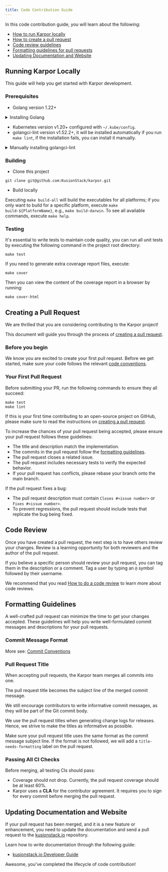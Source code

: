 ```yaml
---
title: Code Contribution Guide
---
```

In this code contribution guide, you will learn about the following:

- [How to run Karpor locally](#running-karpor-locally)
- [How to create a pull request](#creating-a-pull-request)
- [Code review guidelines](#code-review)
- [Formatting guidelines for pull requests](#formatting-guidelines)
- [Updating Documentation and Website](#updating-documentation-and-website)

## Running Karpor Locally

This guide will help you get started with Karpor development.

### Prerequisites

* Golang version 1.22+

<details>
  <summary>Installing Golang</summary>

1. Install go1.22+ from the [official website](https://go.dev/dl/). Extract the binary files and place them at a location, assuming it is located under the home directory `~/go/`, here is an example command, you should choose the correct binary file for your system.

```
wget https://go.dev/dl/go1.22.5.linux-amd64.tar.gz
tar xzf go1.22.5.linux-amd64.tar.gz
```

If you would like to maintain multiple versions of golang in your local development environment, you can download the package and extract it to a location, like `~/go/go1.22.1`, and then alter the path in the command below accordingly.

1. Set environment variables for Golang

```
export PATH=~/go/bin/:$PATH
export GOROOT=~/go/
export GOPATH=~/gopath/
```

If the `gopath` folder does not exist, create it with `mkdir ~/gopath`. These commands will add the go binary folder to the `PATH` environment variable (making it the primary choice for go) and set the `GOROOT` environment to this go folder. Please add these lines to your `~/.bashrc` or `~/.zshrc` file, so you won't need to set these environment variables every time you open a new terminal.

1. (Optional) Some regions, such as China, may have slow connection to the default go registry; you can configure GOPROXY to speed up the download process.

```
go env -w GOPROXY=https://goproxy.cn,direct
```

</details>

* Kubernetes version v1.20+ configured with `~/.kube/config`.
* golangci-lint version v1.52.2+, it will be installed automatically if you run `make lint`, if the installation fails, you can install it manually.

<details>
  <summary>Manually installing golangci-lint</summary>

You can install it manually following the [guide](https://golangci-lint.run/welcome/install), or use the command:

```
cd ~/go/ && curl -sSfL https://raw.githubusercontent.com/golangci/golangci-lint/master/install.sh | sh -s v1.52.2
```

</details>

### Building

- Clone this project

```shell
git clone git@github.com:KusionStack/karpor.git
```

- Build locally

Executing `make build-all` will build the executables for all platforms; if you only want to build for a specific platform, execute `make build-${PlatformName}`, e.g., `make build-darwin`. To see all available commands, execute `make help`.

### Testing

It's essential to write tests to maintain code quality, you can run all unit tests by executing the following command in the project root directory:

```shell
make test
```

If you need to generate extra coverage report files, execute:

```shell
make cover
```

Then you can view the content of the coverage report in a browser by running:

```shell
make cover-html
```

## Creating a Pull Request

We are thrilled that you are considering contributing to the Karpor project!

This document will guide you through the process of [creating a pull request](./index.md#contribute-a-pull-request).

### Before you begin

We know you are excited to create your first pull request. Before we get started, make sure your code follows the relevant [code conventions](../2-conventions/2-code-conventions.md).

### Your First Pull Request

Before submitting your PR, run the following commands to ensure they all succeed:

```
make test
make lint
```

If this is your first time contributing to an open-source project on GitHub, please make sure to read the instructions on [creating a pull request](https://help.github.com/en/articles/creating-a-pull-request).

To increase the chances of your pull request being accepted, please ensure your pull request follows these guidelines:

- The title and description match the implementation.
- The commits in the pull request follow the [formatting guidelines](#Formatting-guidelines).
- The pull request closes a related issue.
- The pull request includes necessary tests to verify the expected behavior.
- If your pull request has conflicts, please rebase your branch onto the main branch.

If the pull request fixes a bug:

- The pull request description must contain `Closes #<issue number>` or `Fixes #<issue number>`.
- To prevent regressions, the pull request should include tests that replicate the bug being fixed.

## Code Review

Once you have created a pull request, the next step is to have others review your changes. Review is a learning opportunity for both reviewers and the author of the pull request.

If you believe a specific person should review your pull request, you can tag them in the description or a comment.
Tag a user by typing an `@` symbol followed by their username.

We recommend that you read [How to do a code review](https://google.github.io/eng-practices/review/reviewer/) to learn more about code reviews.

## Formatting Guidelines

A well-crafted pull request can minimize the time to get your changes accepted. These guidelines will help you write well-formulated commit messages and descriptions for your pull requests.

### Commit Message Format

More see: [Commit Conventions](../2-conventions/4-commit-conventions.md)

### Pull Request Title

When accepting pull requests, the Karpor team merges all commits into one.

The pull request title becomes the subject line of the merged commit message.

We still encourage contributors to write informative commit messages, as they will be part of the Git commit body.

We use the pull request titles when generating change logs for releases. Hence, we strive to make the titles as informative as possible.

Make sure your pull request title uses the same format as the commit message subject line. If the format is not followed, we will add a `title-needs-formatting` label on the pull request.

### Passing All CI Checks

Before merging, all testing CIs should pass:

- Coverage should not drop. Currently, the pull request coverage should be at least 60%.
- Karpor uses a **CLA** for the contributor agreement. It requires you to sign for every commit before merging the pull request.

## Updating Documentation and Website

If your pull request has been merged, and it is a new feature or enhancement, you need to update the documentation and send a pull request to the [kusionstack.io](https://github.com/KusionStack/kusionstack.io) repository.

Learn how to write documentation through the following guide:

- [kusionstack.io Developer Guide](https://github.com/KusionStack/kusionstack.io/blob/main/README.md)

Awesome, you've completed the lifecycle of code contribution!

